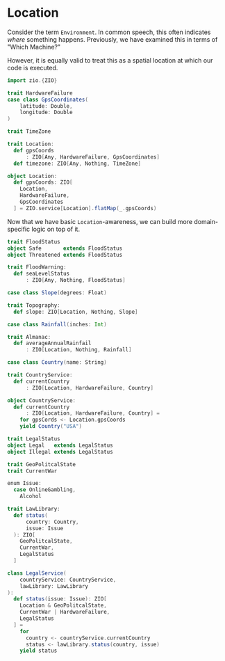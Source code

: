 # Location

Consider the term `Environment`.
In common speech, this often indicates _where_ something happens.
Previously, we have examined this in terms of "Which Machine?"

However, it is equally valid to treat this as a spatial location at which our code is executed.

```scala mdoc
import zio.{ZIO}
```

```scala mdoc
trait HardwareFailure
case class GpsCoordinates(
    latitude: Double,
    longitude: Double
)

trait TimeZone

trait Location:
  def gpsCoords
      : ZIO[Any, HardwareFailure, GpsCoordinates]
  def timezone: ZIO[Any, Nothing, TimeZone]

object Location:
  def gpsCoords: ZIO[
    Location,
    HardwareFailure,
    GpsCoordinates
  ] = ZIO.service[Location].flatMap(_.gpsCoords)
```

Now that we have basic `Location`-awareness, we can build more domain-specific logic on top of it.


```scala mdoc
trait FloodStatus
object Safe       extends FloodStatus
object Threatened extends FloodStatus

trait FloodWarning:
  def seaLevelStatus
      : ZIO[Any, Nothing, FloodStatus]
```

```scala mdoc
case class Slope(degrees: Float)

trait Topography:
  def slope: ZIO[Location, Nothing, Slope]
```

```scala mdoc
case class Rainfall(inches: Int)

trait Almanac:
  def averageAnnualRainfail
      : ZIO[Location, Nothing, Rainfall]
```


```scala mdoc
case class Country(name: String)

trait CountryService:
  def currentCountry
      : ZIO[Location, HardwareFailure, Country]

object CountryService:
  def currentCountry
      : ZIO[Location, HardwareFailure, Country] =
    for gpsCords <- Location.gpsCoords
    yield Country("USA")
```

```scala mdoc
trait LegalStatus
object Legal   extends LegalStatus
object Illegal extends LegalStatus

trait GeoPolitcalState
trait CurrentWar

enum Issue:
  case OnlineGambling,
    Alcohol

trait LawLibrary:
  def status(
      country: Country,
      issue: Issue
  ): ZIO[
    GeoPolitcalState,
    CurrentWar,
    LegalStatus
  ]

class LegalService(
    countryService: CountryService,
    lawLibrary: LawLibrary
):
  def status(issue: Issue): ZIO[
    Location & GeoPolitcalState,
    CurrentWar | HardwareFailure,
    LegalStatus
  ] =
    for
      country <- countryService.currentCountry
      status <- lawLibrary.status(country, issue)
    yield status
```
